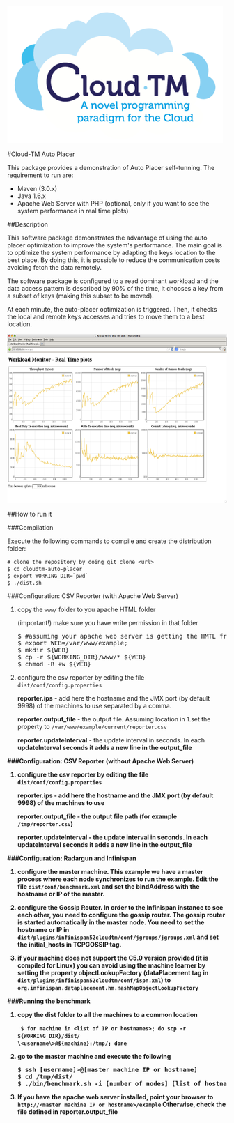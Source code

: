 <img src="images/logo.png" alt="Cloud-TM project" height="315" width="495"> 

#Cloud-TM Auto Placer

This package provides a demonstration of Auto Placer self-tunning. The requirement to run are:

* Maven (3.0.x)
* Java 1.6.x
* Apache Web Server with PHP (optional, only if you want to see the system performance in real time plots)

##Description

This software package demonstrates the advantage of using the auto placer optimization to improve the system's performance. The main goal is to optimize the system performance by adapting the keys location to the best place. By doing this, it is possible to reduce the communication costs avoiding fetch the data remotely.

The software package is configured to a read dominant workload and the data access pattern is described by 90% of the time, it chooses a key from a subset of keys (making this subset to be moved).

At each minute, the auto-placer optimization is triggered. Then, it checks the local and remote keys accesses and tries to move them to a best location.

<img src="images/screen.png" alt="Cloud-TM project" height="388" width="672"> 

##How to run it

###Compilation

Execute the following commands to compile and create the distribution folder:

    # clone the repository by doing git clone <url>
    $ cd cloudtm-auto-placer
    $ export WORKING_DIR=`pwd`
    $ ./dist.sh
    

###Configuration: CSV Reporter (with Apache Web Server)

1.  copy the <code>www/</code> folder to you apache HTML folder

    (important!) make sure you have write permission in that folder

    <pre>
    $ #assuming your apache web server is getting the HMTL from /var/www
    $ export WEB=/var/www/example;
    $ mkdir ${WEB}
    $ cp -r ${WORKING_DIR}/www/* ${WEB}
    $ chmod -R +w ${WEB}
    </pre>
    
2.  configure the csv reporter by editing the file <code>dist/conf/config.properties</code>

    <b>reporter.ips</b> - add here the hostname and the JMX port (by default 9998) of the machines to use 
    separated by a comma.
    
    <b>reporter.output_file</b> - the output file. Assuming location in 1.set the property to 
    <code>/var/www/example/current/reporter.csv</code>
    
    <b>reporter.updateInterval</b> - the update interval in seconds. In each <b>updateInterval<b> seconds
    it adds a new line in the <b>output_file</b>
    
###Configuration: CSV Reporter (without Apache Web Server)
    
1.  configure the csv reporter by editing the file <code>dist/conf/config.properties</code>

    <b>reporter.ips</b> - add here the hostname and the JMX port (by default 9998) of the machines to use
    
    <b>reporter.output_file</b> - the output file path (for example <code>/tmp/reporter.csv</code>)
     
    <b>reporter.updateInterval</b> - the update interval in seconds. In each <b>updateInterval</b> seconds
    it adds a new line in the <b>output_file</b>

###Configuration: Radargun and Infinispan

1.  configure the master machine. This example we have a master process where each node synchronizes to run
    the example. Edit the file <code>dist/conf/benchmark.xml</code> and set the <b>bindAddress</b> with the 
    hostname or IP of the master.

2.  configure the Gossip Router. In order to the Infinispan instance to see each other, you need to configure
    the gossip router. The gossip router is started automatically in the master node. You need to set the
    hostname or IP in <code>dist/plugins/infinispan52cloudtm/conf/jgroups/jgroups.xml</code> and set the
    <b>initial_hosts</b> in TCPGOSSIP tag.

3.  if your machine does not support the C5.0 version provided (it is compiled for Linux) you can avoid using
    the machine learner by setting the property <b>objectLookupFactory</b> (dataPlacement tag in <code>
    dist/plugins/infinispan52cloudtm/conf/ispn.xml</code>) to <code>org.infinispan.dataplacement.hm.HashMapObjectLookupFactory</code>
    
###Running the benchmark

1.  copy the dist folder to all the machines to a common location

    <code> $ for machine in \<list of IP or hostnames\>; do scp -r ${WORKING_DIR}/dist/ \<username\>@${machine}:/tmp/; done</code>

2.  go to the master machine and execute the following

    <pre>
    $ ssh [username]>@[master machine IP or hostname]
    $ cd /tmp/dist/
    $ ./bin/benchmark.sh -i [number of nodes] [list of hostnames or IP addresses]
    </pre>

3.  If you have the apache web server installed, point your browser to <code>http://\<master machine IP or hostname\>/example</code>
    Otherwise, check the file defined in <b>reporter.output_file</b>